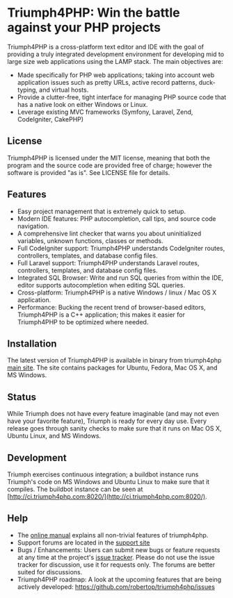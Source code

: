 Triumph4PHP: Win the battle against your PHP projects
============================================================
Triumph4PHP is a cross-platform text editor and IDE with the goal of providing a truly integrated 
development environment for developing mid to large size web applications using the LAMP 
stack. The main objectives are:

 - Made specifically for PHP web applications; taking into account web application issues such as pretty URLs, 
   active record patterns, duck-typing, and virtual hosts.
 - Provide a clutter-free, tight interface for managing PHP source code that has a native look on either 
   Windows or Linux.
 - Leverage existing MVC frameworks (Symfony, Laravel, Zend, CodeIgniter, CakePHP)
 
License
-------
Triumph4PHP is licensed under the MIT license, meaning that both the program and the source code are provided
free of charge; however the software is provided "as is". See LICENSE file for details. 

Features
--------
  - Easy project management that is extremely quick to setup.
  - Modern IDE features: PHP autocompletion, call tips, and source code navigation.
  - A comprehensive lint checker that warns you about uninitialized variables, unknown functions,
    classes or methods.
  - Full CodeIgniter support: Triumph4PHP understands CodeIgniter routes, controllers, templates,
    and database config files.
  - Full Laravel support: Triumph4PHP understands Laravel routes, controllers, templates,
    and database config files.
  - Integrated SQL Browser: Write and run SQL queries from within the IDE, editor supports autocompletion
    when editing SQL queries.
  - Cross-platform: Triumph4PHP is a native Windows / linux / Mac OS X application. 
  - Performance: Bucking the recent trend of browser-based editors, Triumph4PHP is a C++ application; 
    this makes it easier for Triumph4PHP to be optimized where needed.

Installation
------------
The latest version of Triumph4PHP is available in binary from triumph4php [main site](http://triumph4php.com). The site contains packages for Ubuntu, Fedora, Mac OS X, and MS Windows.

Status
------
While Triumph does not have every feature imaginable (and may not even have your favorite feature), Triumph is ready for every day use. Every release goes through sanity checks to make sure that it runs on Mac OS X, Ubuntu Linux, and MS Windows.

Development 
------------
Triumph exercises continuous integration; a buildbot instance runs Triumph's code on MS Windows and Ubuntu Linux to make sure that it compiles. The buildbot instance can be seen at [http://ci.triumph4php.com:8020/](http://ci.triumph4php.com:8020/).

Help
------------
 - The [online manual](http://docs.triumph4php.com) explains all non-trivial features of triumph4php.
 - Support forums are located in the [support site](http://support.triumph4php.com/forums)
 - Bugs / Enhancements: Users can submit new bugs or feature requests at any time at the project's
   [issue tracker](https://github.com/robertop/triumph4php/issues). Please do not use the issue
   tracker for discussion, use it for requests only.  The forums are better suited for discussions.
 - Triumph4PHP roadmap: A look at the upcoming features that are being actively developed:
   https://github.com/robertop/triumph4php/issues
